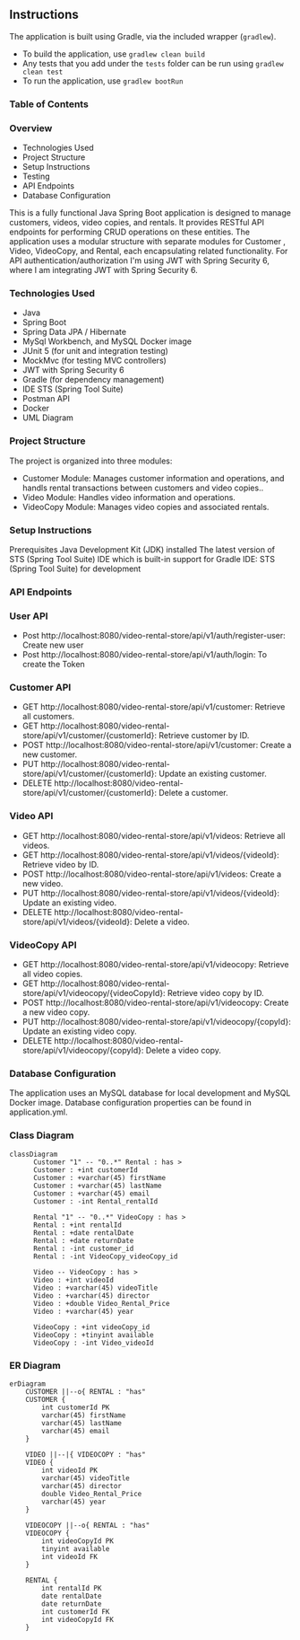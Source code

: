 ## Instructions

The application is built using Gradle, via the included wrapper (`gradlew`).

- To build the application, use `gradlew clean build`
- Any tests that you add under the `tests` folder can be run using `gradlew clean test`
- To run the application, use `gradlew bootRun`

### Table of Contents ###
### Overview ###
* Technologies Used
* Project Structure
* Setup Instructions
* Testing
* API Endpoints
* Database Configuration

This is a fully functional Java Spring Boot application is designed to manage customers, videos, video copies, and rentals. It provides RESTful API endpoints for performing CRUD operations on these entities. The application uses a modular structure with separate modules for Customer , Video, VideoCopy, and Rental, each encapsulating related functionality. For API authentication/authorization I'm using JWT with Spring Security 6, where I am integrating JWT with Spring Security 6.

### Technologies Used ###
* Java
* Spring Boot
* Spring Data JPA / Hibernate
* MySql Workbench, and MySQL Docker image
* JUnit 5 (for unit and integration testing)
* MockMvc (for testing MVC controllers)
* JWT with Spring Security 6
* Gradle (for dependency management)
* IDE STS (Spring Tool Suite)
* Postman API
* Docker
* UML Diagram

### Project Structure ###
The project is organized into three modules:

* Customer Module: Manages customer information and operations, and handls rental transactions between customers and video copies..
* Video Module: Handles video information and operations.
* VideoCopy Module: Manages video copies and associated rentals.

### Setup Instructions ###
Prerequisites
Java Development Kit (JDK) installed
The latest version of STS (Spring Tool Suite) IDE which is built-in support for Gradle
IDE: STS (Spring Tool Suite) for development

### API Endpoints ###
### User API ###
* Post http://localhost:8080/video-rental-store/api/v1/auth/register-user: Create new user
* Post http://localhost:8080/video-rental-store/api/v1/auth/login: To create the Token
### Customer API ###
* GET http://localhost:8080/video-rental-store/api/v1/customer: Retrieve all customers.
* GET http://localhost:8080/video-rental-store/api/v1/customer/{customerId}: Retrieve customer by ID.
* POST http://localhost:8080/video-rental-store/api/v1/customer: Create a new customer.
* PUT http://localhost:8080/video-rental-store/api/v1/customer/{customerId}: Update an existing customer.
* DELETE http://localhost:8080/video-rental-store/api/v1/customer/{customerId}: Delete a customer.
### Video API ###
* GET http://localhost:8080/video-rental-store/api/v1/videos: Retrieve all videos.
* GET http://localhost:8080/video-rental-store/api/v1/videos/{videoId}: Retrieve video by ID.
* POST http://localhost:8080/video-rental-store/api/v1/videos: Create a new video.
* PUT http://localhost:8080/video-rental-store/api/v1/videos/{videoId}: Update an existing video.
* DELETE http://localhost:8080/video-rental-store/api/v1/videos/{videoId}: Delete a video.
### VideoCopy API ###
* GET http://localhost:8080/video-rental-store/api/v1/videocopy: Retrieve all video copies.
* GET http://localhost:8080/video-rental-store/api/v1/videocopy/{videoCopyId}: Retrieve video copy by ID.
* POST http://localhost:8080/video-rental-store/api/v1/videocopy: Create a new video copy.
* PUT http://localhost:8080/video-rental-store/api/v1/videocopy/{copyId}: Update an existing video copy.
* DELETE http://localhost:8080/video-rental-store/api/v1/videocopy/{copyId}: Delete a video copy.
### Database Configuration ###
The application uses an MySQL database for local development and MySQL Docker image. Database configuration properties can be found in application.yml.

### Class Diagram
```mermaid
classDiagram
      Customer "1" -- "0..*" Rental : has >
      Customer : +int customerId
      Customer : +varchar(45) firstName
      Customer : +varchar(45) lastName
      Customer : +varchar(45) email
      Customer : -int Rental_rentalId

      Rental "1" -- "0..*" VideoCopy : has >
      Rental : +int rentalId
      Rental : +date rentalDate
      Rental : +date returnDate
      Rental : -int customer_id
      Rental : -int VideoCopy_videoCopy_id

      Video -- VideoCopy : has >
      Video : +int videoId
      Video : +varchar(45) videoTitle
      Video : +varchar(45) director
      Video : +double Video_Rental_Price
      Video : +varchar(45) year

      VideoCopy : +int videoCopy_id
      VideoCopy : +tinyint available
      VideoCopy : -int Video_videoId
```

### ER Diagram
```mermaid
erDiagram
    CUSTOMER ||--o{ RENTAL : "has"
    CUSTOMER {
        int customerId PK
        varchar(45) firstName
        varchar(45) lastName
        varchar(45) email
    }
    
    VIDEO ||--|{ VIDEOCOPY : "has"
    VIDEO {
        int videoId PK
        varchar(45) videoTitle
        varchar(45) director
        double Video_Rental_Price
        varchar(45) year
    }
    
    VIDEOCOPY ||--o{ RENTAL : "has"
    VIDEOCOPY {
        int videoCopyId PK
        tinyint available
        int videoId FK
    }
    
    RENTAL {
        int rentalId PK
        date rentalDate
        date returnDate
        int customerId FK
        int videoCopyId FK
    }
```
